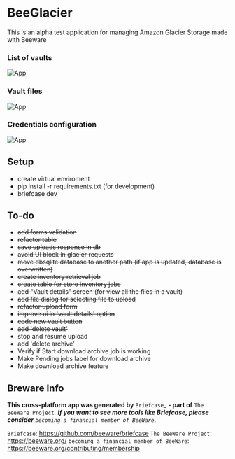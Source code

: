 # BeeGlacier

This is an alpha test application for managing Amazon Glacier Storage made with Beeware

### List of vaults

![App](https://i.ibb.co/3dXVCcH/Screenshot-2020-02-14-at-11-49-57.png "BeeGlacier")

### Vault files

![App](https://i.ibb.co/Hqx8bYz/Screenshot-2020-02-14-at-11-50-14.png "BeeGlacier")

### Credentials configuration

![App](https://i.ibb.co/84rtS7H/Screenshot-2020-02-14-at-11-50-26.png "BeeGlacier")

## Setup

- create virtual enviroment
- pip install -r requirements.txt (for development)
- briefcase dev

## To-do
- ~~add forms validation~~
- ~~refactor table~~
- ~~save uploads response in db~~
- ~~avoid UI block in glacier requests~~
- ~~move dbsqlite database to another path (if app is updated, database is overwritten)~~
- ~~create inventory retrieval job~~
- ~~create table for store inventory jobs~~
- ~~add "Vault details" screen (for view all the files in a vault)~~
- ~~add file dialog for selecting file to upload~~
- ~~refactor upload form~~
- ~~improve ui in 'vault details' option~~
- ~~code new vault button~~
- ~~add 'delete vault'~~
- stop and resume upload
- add 'delete archive'
- Verify if Start download archive job is working
- Make Pending jobs label for download archive
- Make download archive feature

## Breware Info

**This cross-platform app was generated by** `Briefcase`_ **- part of**
`The BeeWare Project`_. **If you want to see more tools like Briefcase, please
consider** `becoming a financial member of BeeWare`_.

`Briefcase`: https://github.com/beeware/briefcase
`The BeeWare Project`: https://beeware.org/
`becoming a financial member of BeeWare`: https://beeware.org/contributing/membership
